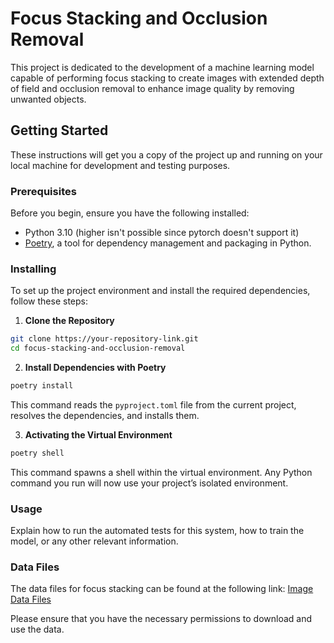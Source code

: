 # Focus Stacking and Occlusion Removal

This project is dedicated to the development of a machine learning model capable of performing focus stacking to create images with extended depth of field and occlusion removal to enhance image quality by removing unwanted objects.

## Getting Started

These instructions will get you a copy of the project up and running on your local machine for development and testing purposes.

### Prerequisites

Before you begin, ensure you have the following installed:
- Python 3.10 (higher isn't possible since pytorch doesn't support it)
- [Poetry](https://python-poetry.org/docs/#installation), a tool for dependency management and packaging in Python.

### Installing

To set up the project environment and install the required dependencies, follow these steps:

1. **Clone the Repository**
```bash
git clone https://your-repository-link.git
cd focus-stacking-and-occlusion-removal
```


2. **Install Dependencies with Poetry**
```bash
poetry install
```

This command reads the `pyproject.toml` file from the current project, resolves the dependencies, and installs them.


3. **Activating the Virtual Environment**

```bash
poetry shell
```

This command spawns a shell within the virtual environment. Any Python command you run will now use your project’s isolated environment.

### Usage

Explain how to run the automated tests for this system, how to train the model, or any other relevant information.

### Data Files

The data files for focus stacking can be found at the following link: [Image Data Files](https://drive.google.com/drive/folders/1l9CAvtcN4FT_h77Qi1rCfqtY29po_T6y?usp=sharing)

Please ensure that you have the necessary permissions to download and use the data.



